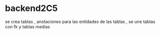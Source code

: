 # backend2C5
se crea tablas , anotaciones para las entidades de las tablas , se une tablas con fk y tablas medias
